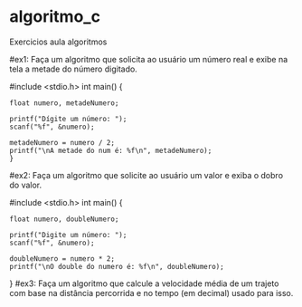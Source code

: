 # algoritmo_c
Exercicios aula algoritmos


#ex1:
Faça um algoritmo que solicita ao usuário um número real e exibe na tela a metade do
número digitado.

#include <stdio.h>
int main() {

    float numero, metadeNumero;

    printf("Dígite um número: ");
    scanf("%f", &numero);

    metadeNumero = numero / 2;
    printf("\nA metade do num é: %f\n", metadeNumero);
    }

#ex2:
Faça um algoritmo que solicite ao usuário um valor e exiba o dobro do valor.

#include <stdio.h>
int main() {

    float numero, doubleNumero;

    printf("Digite um número: ");
    scanf("%f", &numero);

    doubleNumero = numero * 2;
    printf("\nO double do numero é: %f\n", doubleNumero);
}
#ex3:
Faça um algoritmo que calcule a velocidade média de um trajeto com base na
distância percorrida e no tempo (em decimal) usado para isso.

